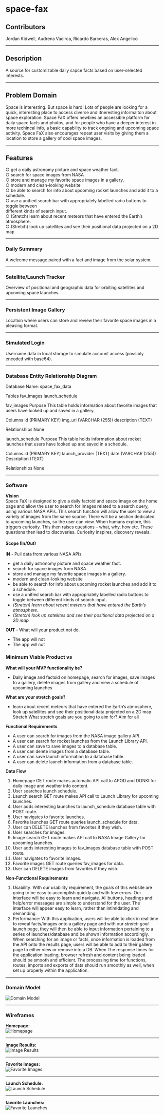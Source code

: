 # space-fax

## Contributors

Jordan Kidwell, Audrena Vacirca, Ricardo Barceras, Alex Angelico

---

## Description

A source for customizable daily sapce facts based on user-selected interests.

---

## Problem Domain

Space is interesting. But space is hard! Lots of people are looking for a quick, interesting place to access diverse and itneresting informaiton about space exploration. Space FaX offers newbies an accessible platform for daily space facts and photos, and for people who have a deeper interest in more techincal info, a basic capability to track ongoing and upcoming space activity. Space FaX also encourages repeat user visits by giving them a location to store a gallery of cool space images.

---

## Features

○ get a daily astronomy picture and space weather fact.  
○ search for space images from NASA  
○ store and manage my favorite space images in a gallery.  
○ modern and clean-looking website  
○ be able to search for info about upcoming rocket launches and add it to a schedule.  
○ use a unified search bar with appropriately labelled radio buttons to toggle between  
different kinds of search input.  
○ (Stretch) learn about recent meteors that have entered the Earth’s atmosphere.  
○ (Stretch) look up satellites and see their positional data projected on a 2D map

---

### Daily Summary

A welcome message paired with a fact and image from the solar system.

---

### Satellite/Launch Tracker

Overview of positional and geographic data for orbiting satellites and upcoming space launches.

---

### Persistent Image Gallery

Location where users can store and review their favorite space images in a pleasing format.

---

### Simulated Login

Username data in local storage to simulate account access (possibly encoded with base64).

---

### Database Entity Relationship Diagram

Database Name: space_fax_data

Tables
fav_images
launch_schedule

fav_images 
Purpose
This table holds information about favorite images that users have looked up and saved in a gallery.

Columns
id (PRIMARY KEY)
img_url (VARCHAR (255))
description (TEXT)

Relationships
None

launch_schedule
Purpose
This table holds information about rocket launches that users have looked up and saved in a schedule.

Columns
id (PRIMARY KEY)
launch_provider (TEXT)
date (VARCHAR (255))
Description (TEXT)

Relationships
None

---

### **Software**

**Vision**  
Space FaX is designed to give a daily factoid and space image on the home page and allow the user to search for images related to a search query, using various NASA APIs. This search function will allow the user to view a variety of images from the same source. There will be a section dedicated to upcoming launches, so the user can view.  When humans explore, this triggers curiosity. This then raises questions – what, why, how etc. These questions then lead to discoveries. Curiosity inspires, discovery reveals.

#### **Scope (In/Out)**
**IN** - Pull data from various NASA APIs
- get a daily astronomy picture and space weather fact.
- search for space images from NASA
- store and manage my favorite space images in a gallery.
- modern and clean-looking website
- be able to search for info about upcoming rocket launches and add it to a schedule.
- use a unified search bar with appropriately labelled radio buttons to toggle between different kinds of search input.
- *(Stretch) learn about recent meteors that have entered the Earth’s atmosphere.*
- *(Stretch) look up satellites and see their positional data projected on a 2D map*

**OUT** - What will your product not do.
- The app will not 
- The app will not

### **Minimum Viable Product vs**

**What will your MVP functionality be?**

- Daily image and factoid on homepage, search for images, save images to a gallery, delete images from gallery and view a schedule of upcoming launches

**What are your stretch goals?**

- learn about recent meteors that have entered the Earth’s atmosphere, look up satellites and see their positional data projected on a 2D map
Stretch
What stretch goals are you going to aim for?
Aim for all

**Functional Requirements**

- A user can search for images from the NASA image gallery API.
- A user can search for rocket launches from the Launch Library API.
- A user can save to save images to a database table.
- A user can delete images from a database table.
- A user can save launch information to a database table.
- A user can delete launch information from a database table.

**Data Flow**
1. Homepage GET route makes automatic API call to APOD and DONKI for daily image and weather info content.
2. User searches launch schedule.
3. Launch search GET route makes API call to Launch Library for upcoming launches.
4. User adds interesting launches to launch_schedule database table with POST route.
5. User navigates to favorite launches.
6. Favorite launches GET route queries launch_schedule for data.
7. User can DELETE launches from favorites if they wish.
8. User searches for images.
9. Image search GET route makes API call to NASA Image Gallery for upcoming launches.
10. User adds interesting images to fav_images database table with POST route.
11. User navigates to favorite images.
12. Favorite images GET route queries fav_images for data.
13. User can DELETE images from favorites if they wish.

**Non-Functional Requirements**
1.   Usability: With our usability requirement, the goals of this website are going to be easy to accomplish quickly and with few errors. Our interface will be easy to learn and navigate. All buttons, headings and help/error messages are simple to understand for the user. The interface will appear easy to learn, rather than intimidating and demanding.
2.   Performance:  With this application, users will be able to click in real time to reveal facts/images onto a gallery page and with our *stretch goal* launch page, they will then be able to input information pertaining to a series of launches/database and be shown information accordingly. When searching for an image or facts, once information is loaded from the API onto the results page, users will be able to add to their gallery page to either view or remove into a DB. When The response times for the application loading, browser refresh and content being loaded should be smooth and efficient. The processing time for functions, routes, imports and exports of data should run smoothly as well, when set up properly within the application.

---

### **Domain Model**

![Domain Model](/readme/space-fax-domain-model.png)

---

### **Wireframes**

**Homepage:**  
![Homepage](/readme/wireframe1.png)

---

**Image Results:**  
![Image Results](/readme/wireframe2.png)

---

**Favorite Images:**  
![Favorite Images](/readme/wireframe3.png)

---

**Launch Schedule:**  
![Launch Schedule](/readme/wireframe4.png)

---

**favorite Launches:**  
![Favorite Launches](/readme/wireframe5.png)
